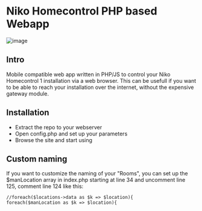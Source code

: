 # Niko Homecontrol PHP based Webapp

![image](https://github.com/user-attachments/assets/ce3869ac-2457-4e99-a211-875609661581)

## Intro
Mobile compatible web app written in PHP/JS to control your Niko Homecontrol 1 installation via a web browser. This can be usefull if you want to be able to reach your installation over the internet, without the expensive gateway module.

## Installation
- Extract the repo to your webserver
- Open config.php and set up your parameters
- Browse the site and start using

## Custom naming
If you want to customize the naming of your "Rooms", you can set up the $manLocation array in index.php starting at line 34 and uncomment line 125, comment line 124 like this:

    //foreach($locations->data as $k => $location){
    foreach($manLocation as $k => $location){

